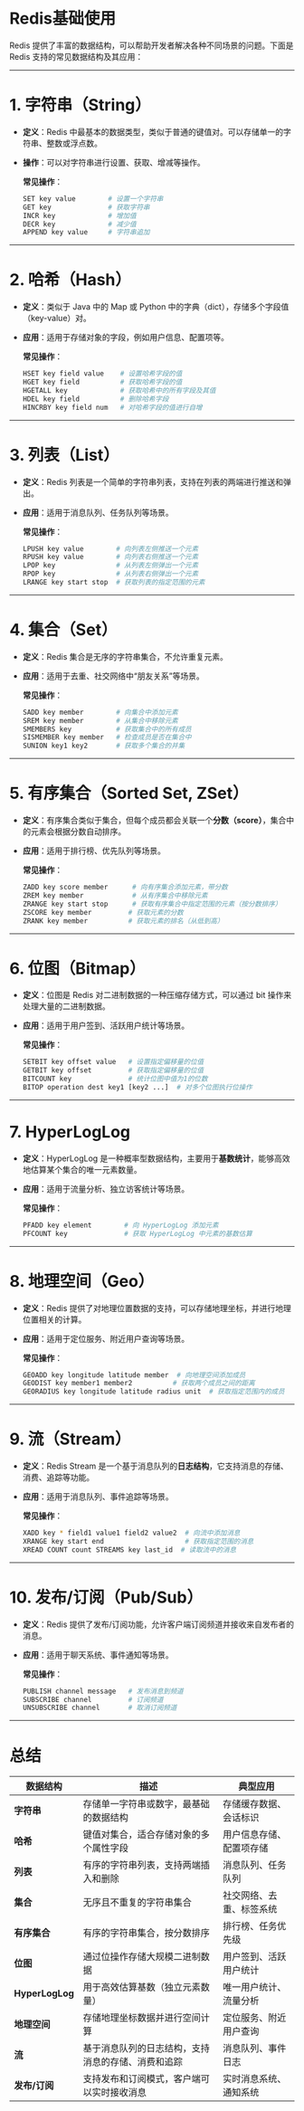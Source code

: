 # Redis基础使用

Redis 提供了丰富的数据结构，可以帮助开发者解决各种不同场景的问题。下面是 Redis 支持的常见数据结构及其应用：

---

# **1. 字符串（String）**
- **定义**：Redis 中最基本的数据类型，类似于普通的键值对。可以存储单一的字符串、整数或浮点数。
- **操作**：可以对字符串进行设置、获取、增减等操作。
  
  **常见操作**：
  ```bash
  SET key value        # 设置一个字符串
  GET key              # 获取字符串
  INCR key             # 增加值
  DECR key             # 减少值
  APPEND key value     # 字符串追加
  ```

---

# **2. 哈希（Hash）**
- **定义**：类似于 Java 中的 Map 或 Python 中的字典（dict），存储多个字段值（key-value）对。
- **应用**：适用于存储对象的字段，例如用户信息、配置项等。

  **常见操作**：
  ```bash
  HSET key field value    # 设置哈希字段的值
  HGET key field          # 获取哈希字段的值
  HGETALL key             # 获取哈希中的所有字段及其值
  HDEL key field          # 删除哈希字段
  HINCRBY key field num   # 对哈希字段的值进行自增
  ```

---

# **3. 列表（List）**
- **定义**：Redis 列表是一个简单的字符串列表，支持在列表的两端进行推送和弹出。
- **应用**：适用于消息队列、任务队列等场景。

  **常见操作**：
  ```bash
  LPUSH key value        # 向列表左侧推送一个元素
  RPUSH key value        # 向列表右侧推送一个元素
  LPOP key               # 从列表左侧弹出一个元素
  RPOP key               # 从列表右侧弹出一个元素
  LRANGE key start stop  # 获取列表的指定范围的元素
  ```

---

# **4. 集合（Set）**
- **定义**：Redis 集合是无序的字符串集合，不允许重复元素。
- **应用**：适用于去重、社交网络中“朋友关系”等场景。

  **常见操作**：
  ```bash
  SADD key member        # 向集合中添加元素
  SREM key member        # 从集合中移除元素
  SMEMBERS key           # 获取集合中的所有成员
  SISMEMBER key member   # 检查成员是否在集合中
  SUNION key1 key2       # 获取多个集合的并集
  ```

---

# **5. 有序集合（Sorted Set, ZSet）**
- **定义**：有序集合类似于集合，但每个成员都会关联一个**分数（score）**，集合中的元素会根据分数自动排序。
- **应用**：适用于排行榜、优先队列等场景。

  **常见操作**：
  ```bash
  ZADD key score member      # 向有序集合添加元素，带分数
  ZREM key member            # 从有序集合中移除元素
  ZRANGE key start stop      # 获取有序集合中指定范围的元素（按分数排序）
  ZSCORE key member         # 获取元素的分数
  ZRANK key member          # 获取元素的排名（从低到高）
  ```

---

# **6. 位图（Bitmap）**
- **定义**：位图是 Redis 对二进制数据的一种压缩存储方式，可以通过 bit 操作来处理大量的二进制数据。
- **应用**：适用于用户签到、活跃用户统计等场景。

  **常见操作**：
  ```bash
  SETBIT key offset value   # 设置指定偏移量的位值
  GETBIT key offset         # 获取指定偏移量的位值
  BITCOUNT key              # 统计位图中值为1的位数
  BITOP operation dest key1 [key2 ...]  # 对多个位图执行位操作
  ```

---

# **7. HyperLogLog**
- **定义**：HyperLogLog 是一种概率型数据结构，主要用于**基数统计**，能够高效地估算某个集合的唯一元素数量。
- **应用**：适用于流量分析、独立访客统计等场景。

  **常见操作**：
  ```bash
  PFADD key element        # 向 HyperLogLog 添加元素
  PFCOUNT key              # 获取 HyperLogLog 中元素的基数估算
  ```

---

# **8. 地理空间（Geo）**
- **定义**：Redis 提供了对地理位置数据的支持，可以存储地理坐标，并进行地理位置相关的计算。
- **应用**：适用于定位服务、附近用户查询等场景。

  **常见操作**：
  ```bash
  GEOADD key longitude latitude member  # 向地理空间添加成员
  GEODIST key member1 member2          # 获取两个成员之间的距离
  GEORADIUS key longitude latitude radius unit  # 获取指定范围内的成员
  ```

---

# **9. 流（Stream）**
- **定义**：Redis Stream 是一个基于消息队列的**日志结构**，它支持消息的存储、消费、追踪等功能。
- **应用**：适用于消息队列、事件追踪等场景。

  **常见操作**：
  ```bash
  XADD key * field1 value1 field2 value2  # 向流中添加消息
  XRANGE key start end                    # 获取指定范围的消息
  XREAD COUNT count STREAMS key last_id  # 读取流中的消息
  ```

---

# **10. 发布/订阅（Pub/Sub）**
- **定义**：Redis 提供了发布/订阅功能，允许客户端订阅频道并接收来自发布者的消息。
- **应用**：适用于聊天系统、事件通知等场景。

  **常见操作**：
  ```bash
  PUBLISH channel message   # 发布消息到频道
  SUBSCRIBE channel         # 订阅频道
  UNSUBSCRIBE channel       # 取消订阅频道
  ```

---

# **总结**
| 数据结构        | 描述                                                   | 典型应用                      |
|-----------------|--------------------------------------------------------|-------------------------------|
| **字符串**      | 存储单一字符串或数字，最基础的数据结构                    | 存储缓存数据、会话标识         |
| **哈希**        | 键值对集合，适合存储对象的多个属性字段                   | 用户信息存储、配置项存储       |
| **列表**        | 有序的字符串列表，支持两端插入和删除                    | 消息队列、任务队列             |
| **集合**        | 无序且不重复的字符串集合                                | 社交网络、去重、标签系统       |
| **有序集合**    | 有序的字符串集合，按分数排序                            | 排行榜、任务优先级             |
| **位图**        | 通过位操作存储大规模二进制数据                          | 用户签到、活跃用户统计         |
| **HyperLogLog** | 用于高效估算基数（独立元素数量）                        | 唯一用户统计、流量分析         |
| **地理空间**    | 存储地理坐标数据并进行空间计算                          | 定位服务、附近用户查询         |
| **流**          | 基于消息队列的日志结构，支持消息的存储、消费和追踪     | 消息队列、事件日志             |
| **发布/订阅**   | 支持发布和订阅模式，客户端可以实时接收消息              | 实时消息系统、通知系统         |
